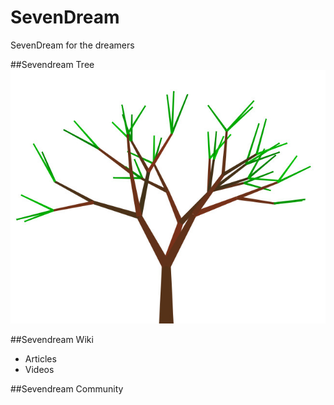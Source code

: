 # SevenDream
SevenDream for the dreamers


##Sevendream Tree
![SevenDream Tree](img/front_thumb_2017-01-01.jpg)

##Sevendream Wiki
* Articles
* Videos

##Sevendream Community
